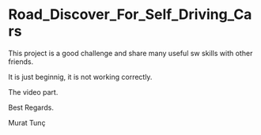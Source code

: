# Road_Discover_For_Self_Driving_Cars

This project is a good challenge and share many useful sw skills with other friends.

It is just beginnig, it is not working correctly.

The video part.

Best Regards. 

Murat Tunç
